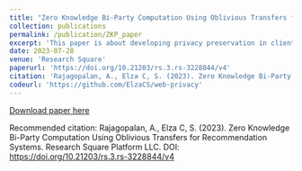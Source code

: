 ```yaml
---
title: "Zero Knowledge Bi-Party Computation Using Oblivious Transfers for Recommendation Systems"
collection: publications
permalink: /publication/ZKP_paper
excerpt: 'This paper is about developing privacy preservation in client-server recommendation systems, ensuring users' data protection. \ Demonstrating ZKP, Oblivious Transfers and SimHash integration in collaborative filtering. Engineered proof-of-concept web browser built using MERN Stack and Google Search API.'
date: 2023-07-28
venue: 'Research Square'
paperurl: 'https://doi.org/10.21203/rs.3.rs-3228844/v4'
citation: 'Rajagopalan, A., Elza C, S. (2023). Zero Knowledge Bi-Party Computation Using Oblivious Transfers for Recommendation Systems. Research Square Platform LLC. DOI: https://doi.org/10.21203/rs.3.rs-3228844/v4'
codeurl: 'https://github.com/ElzaCS/web-privacy'
---
```


[Download paper here](https://doi.org/10.21203/rs.3.rs-3228844/v4)

Recommended citation: Rajagopalan, A., Elza C, S. (2023). Zero Knowledge Bi-Party Computation Using Oblivious Transfers for Recommendation Systems. Research Square Platform LLC. DOI: https://doi.org/10.21203/rs.3.rs-3228844/v4
